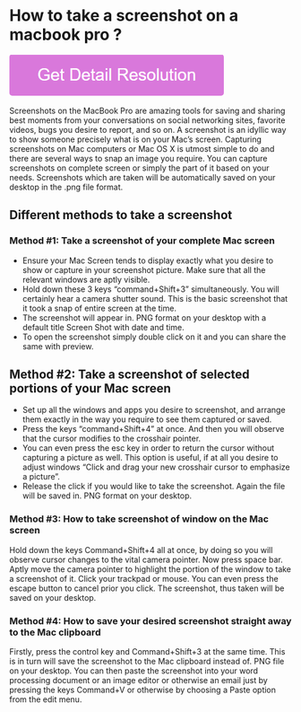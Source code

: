 # How to take a screenshot on a macbook pro ?

[![How to take a screenshot on a macbook pro](pink.png)](https://computer-solved.com/how-to-take-a-screenshot-on-a-macbook-pro/)

Screenshots on the MacBook Pro are amazing tools for saving and sharing best moments from your conversations on social networking sites, favorite videos, bugs you desire to report, and so on. A screenshot is an idyllic way to show someone precisely what is on your Mac’s screen. Capturing screenshots on Mac computers or Mac OS X is utmost simple to do and there are several ways to snap an image you require. You can capture screenshots on complete screen or simply the part of it based on your needs. Screenshots which are taken will be automatically saved on your desktop in the .png file format. 

## Different methods to take a screenshot

### Method #1: Take a screenshot of your complete Mac screen

* Ensure your Mac Screen tends to display exactly what you desire to show or capture in your screenshot picture. Make sure that all the relevant windows are aptly visible. 
* Hold down these 3 keys “command+Shift+3” simultaneously. You will certainly hear a camera shutter sound. This is the basic screenshot that it took a snap of entire screen at the time. 
* The screenshot will appear in. PNG format on your desktop with a default title Screen Shot with date and time. 
* To open the screenshot simply double click on it and you can share the same with preview.

## Method #2: Take a screenshot of selected portions of your Mac screen

* Set up all the windows and apps you desire to screenshot, and arrange them exactly in the way you require to see them captured or saved. 
* Press the keys “command+Shift+4” at once. And then you will observe that the cursor modifies to the crosshair pointer. 
* You can even press the esc key in order to return the cursor without capturing a picture as well. This option is useful, if at all you desire to adjust windows “Click and drag your new crosshair cursor to emphasize a picture”. 
* Release the click if you would like to take the screenshot. Again the file will be saved in. PNG format on your desktop.

### Method #3: How to take screenshot of window on the Mac screen

Hold down the keys Command+Shift+4 all at once, by doing so you will observe cursor changes to the vital camera pointer. Now press space bar. Aptly move the camera pointer to highlight the portion of the window to take a screenshot of it. Click your trackpad or mouse. You can even press the escape button to cancel prior you click. The screenshot, thus taken will be saved on your desktop.

### Method #4: How to save your desired screenshot straight away to the Mac clipboard

Firstly, press the control key and Command+Shift+3 at the same time. This is in turn will save the screenshot to the Mac clipboard instead of. PNG file on your desktop. You can then paste the screenshot into your word processing document or an image editor or otherwise an email just by pressing the keys Command+V or otherwise by choosing a Paste option from the edit menu.
